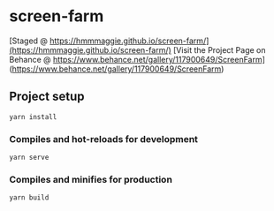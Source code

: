 # screen-farm

[Staged @ https://hmmmaggie.github.io/screen-farm/](https://hmmmaggie.github.io/screen-farm/)
[Visit the Project Page on Behance @ https://www.behance.net/gallery/117900649/ScreenFarm] (https://www.behance.net/gallery/117900649/ScreenFarm)

## Project setup

```
yarn install
```

### Compiles and hot-reloads for development

```
yarn serve
```

### Compiles and minifies for production

```
yarn build
```
